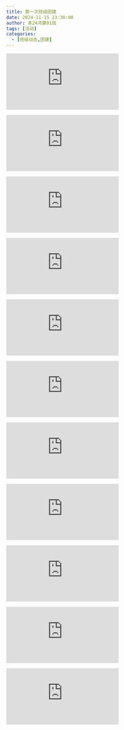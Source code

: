 ```yaml
---
title: 第一次班级团建
date: 2024-11-15 23:30:00
author: 本24鸿蒙01班
tags: [活动]
categories: 
  - [班级动态,团建]
---
```


![](https://cdn.cdnjson.com/pic.html?url=wx2.sinaimg.cn/large/008EpCZYgy1i1ijnc7dzsj31410u0grw.jpg)

![](https://cdn.cdnjson.com/pic.html?url=wx4.sinaimg.cn/large/008EpCZYgy1i1ijn575nej31410u079i.jpg)

![](https://cdn.cdnjson.com/pic.html?url=wx4.sinaimg.cn/large/008EpCZYgy1i1ijn22xpfj31410u0gpq.jpg)

![](https://cdn.cdnjson.com/pic.html?url=wx4.sinaimg.cn/large/008EpCZYgy1i1ijs1tfhzj31410u0tdz.jpg)

![](https://cdn.cdnjson.com/pic.html?url=wx3.sinaimg.cn/large/008EpCZYgy1i1ijnf0yyqj31410u0jvt.jpg)

![](https://cdn.cdnjson.com/pic.html?url=wx2.sinaimg.cn/large/008EpCZYgy1i1ijsfavk5j30dh0hzjt3.jpg)

![](https://cdn.cdnjson.com/pic.html?url=wx1.sinaimg.cn/large/008EpCZYgy1i1ijn8xg23j31410u0aex.jpg)

![](https://cdn.cdnjson.com/pic.html?url=wx4.sinaimg.cn/large/008EpCZYgy1i1ijs59lp1j30i00di3zq.jpg)

![](https://cdn.cdnjson.com/pic.html?url=wx4.sinaimg.cn/large/008EpCZYgy1i1ijt33w40j30zk0k0abn.jpg)

![](https://cdn.cdnjson.com/pic.html?url=wx1.sinaimg.cn/large/008EpCZYgy1i1ijs894r6j31410u078x.jpg)

![](https://cdn.cdnjson.com/pic.html?url=wx2.sinaimg.cn/large/008EpCZYgy1i1ijscg21nj30u013ztcl.jpg)
